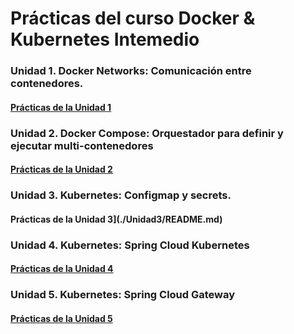 
# Prácticas del curso Docker & Kubernetes Intemedio

### Unidad 1. Docker Networks: Comunicación entre contenedores.

#### [Prácticas de la Unidad 1](./Unidad1/README.md)

### Unidad 2. Docker Compose: Orquestador para definir y ejecutar multi-contenedores

#### [Prácticas de la Unidad 2](./Unidad2/README.md)

### Unidad 3. Kubernetes: Configmap y secrets.

#### Prácticas de la Unidad 3](./Unidad3/README.md)

### Unidad 4. Kubernetes: Spring Cloud Kubernetes

#### [Prácticas de la Unidad 4](./Unidad4/README.md)

### Unidad 5. Kubernetes: Spring Cloud Gateway

#### [Prácticas de la Unidad 5](./Unidad5/README.md)